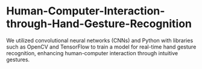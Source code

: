 # Human-Computer-Interaction-through-Hand-Gesture-Recognition
We utilized convolutional neural networks (CNNs) and Python with libraries such as OpenCV and TensorFlow to train a model for real-time hand gesture recognition, enhancing human-computer interaction through intuitive gestures.
